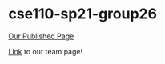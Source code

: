# cse110-sp21-group26
[Our Published Page](https://cse110-sp21-group26.github.io/cse110-sp21-group26/source/index.html) 

[Link](https://github.com/cse110-sp21-group26/cse110-sp21-group26/blob/main/admin/team.md) to our team page!
